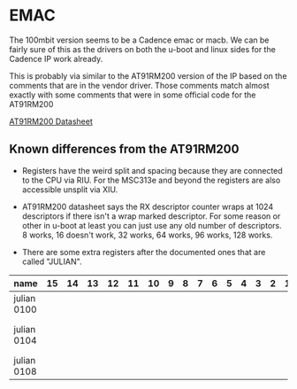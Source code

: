 # EMAC

The 100mbit version seems to be a Cadence emac or macb.
We can be fairly sure of this as the drivers on both the u-boot
and linux sides for the Cadence IP work already.

This is probably via similar to the AT91RM200 version of the IP
based on the comments that are in the vendor driver. Those comments
match almost exactly with some comments that were in some official
code for the AT91RM200

[AT91RM200 Datasheet](http://ww1.microchip.com/downloads/en/DeviceDoc/Atmel-1768-32-bit-ARM920T-Embedded-Microprocessor-AT91RM9200_Datasheet.pdf)

## Known differences from the AT91RM200

- Registers have the weird split and spacing because they
  are connected to the CPU via RIU. For the MSC313e and beyond the
  registers are also accessible unsplit via XIU.

- AT91RM200 datasheet says the RX descriptor counter wraps at 1024
  descriptors if there isn't a wrap marked descriptor. For some reason
  or other in u-boot at least you can just use any old number of descriptors.
  8 works, 16 doesn't work, 32 works, 64 works, 96 works, 128 works.

- There are some extra registers after the documented ones that are called "JULIAN".

| name        | 15 | 14 | 13 | 12 | 11 | 10 | 9 | 8 | 7 | 6 | 5 | 4 | 3 | 2 | 1 | 0                          | notes            |
|-------------|----|----|----|----|----|----|---|---|---|---|---|---|---|---|---|----------------------------|------------------|
| julian 0100 |    |    |    |    |    |    |   |   |   |   |   |   |   |   |   |                            | select mii/rmii? |
| julian 0104 |    |    |    |    |    |    |   |   |   |   |   |   |   |   |   | software descriptor enable |                  |
| julian 0108 |    |    |    |    |    |    |   |   |   |   |   |   |   |   |   |                            |                  |
